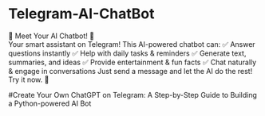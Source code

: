 # Telegram-AI-ChatBot
🚀 Meet Your AI Chatbot! 🤖  
Your smart assistant on Telegram! This AI-powered chatbot can: 
✅ Answer questions instantly 
✅ Help with daily tasks &amp; reminders 
✅ Generate text, summaries, and ideas 
✅ Provide entertainment &amp; fun facts 
✅ Chat naturally &amp; engage in conversations  Just send a message and let the AI do the rest! Try it now. 🎉

#Create Your Own ChatGPT on Telegram: A Step-by-Step Guide to Building a Python-powered AI Bot
